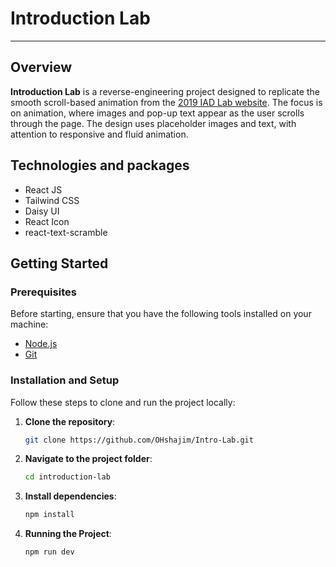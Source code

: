 # Introduction Lab

---

## Overview

**Introduction Lab** is a reverse-engineering project designed to replicate the smooth scroll-based animation from the [2019 IAD Lab website](https://2019.iad-lab.ch/). The focus is on animation, where images and pop-up text appear as the user scrolls through the page. The design uses placeholder images and text, with attention to responsive and fluid animation.

## Technologies and packages

- React JS
- Tailwind CSS
- Daisy UI
- React Icon
- react-text-scramble

## Getting Started

### Prerequisites

Before starting, ensure that you have the following tools installed on your machine:

- [Node.js](https://nodejs.org/)
- [Git](https://git-scm.com/)

### Installation and Setup

Follow these steps to clone and run the project locally:

1. **Clone the repository**:

   ```bash
   git clone https://github.com/OHshajim/Intro-Lab.git
   ```

2. **Navigate to the project folder**:

   ```bash
   cd introduction-lab
   ```

3. **Install dependencies**:

   ```bash
   npm install
   ```

4. **Running the Project**:

   ```bash
   npm run dev
   ```
